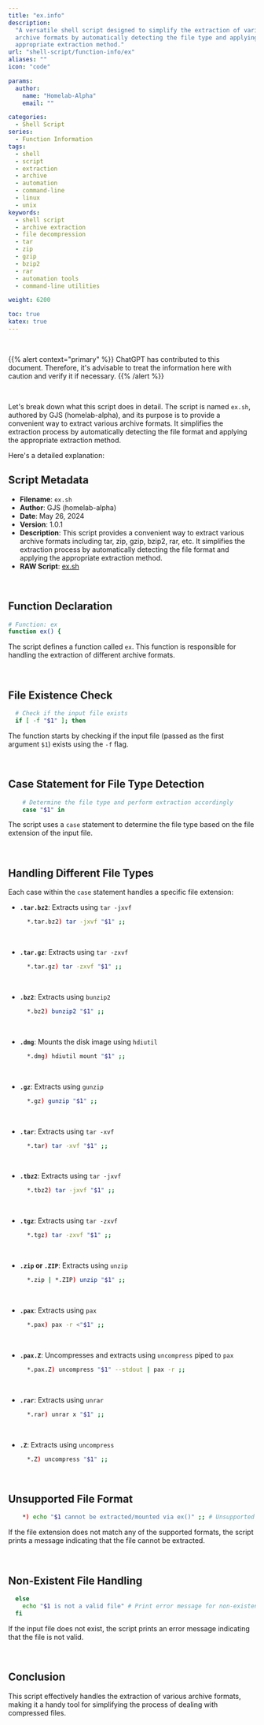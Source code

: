 ```yaml
---
title: "ex.info"
description:
  "A versatile shell script designed to simplify the extraction of various
  archive formats by automatically detecting the file type and applying the
  appropriate extraction method."
url: "shell-script/function-info/ex"
aliases: ""
icon: "code"

params:
  author:
    name: "Homelab-Alpha"
    email: ""

categories:
  - Shell Script
series:
  - Function Information
tags:
  - shell
  - script
  - extraction
  - archive
  - automation
  - command-line
  - linux
  - unix
keywords:
  - shell script
  - archive extraction
  - file decompression
  - tar
  - zip
  - gzip
  - bzip2
  - rar
  - automation tools
  - command-line utilities

weight: 6200

toc: true
katex: true
---
```


<br />

{{% alert context="primary" %}}
ChatGPT has contributed to this document. Therefore, it's advisable to treat the
information here with caution and verify it if necessary. {{% /alert %}}

<br />

Let's break down what this script does in detail. The script is named `ex.sh`,
authored by GJS (homelab-alpha), and its purpose is to provide a convenient way
to extract various archive formats. It simplifies the extraction process by
automatically detecting the file format and applying the appropriate extraction
method.

Here's a detailed explanation:

## Script Metadata

- **Filename**: `ex.sh`
- **Author**: GJS (homelab-alpha)
- **Date**: May 26, 2024
- **Version**: 1.0.1
- **Description**: This script provides a convenient way to extract various
  archive formats including tar, zip, gzip, bzip2, rar, etc. It simplifies the
  extraction process by automatically detecting the file format and applying the
  appropriate extraction method.
- **RAW Script**: [ex.sh]

<br />

## Function Declaration

```bash
# Function: ex
function ex() {
```

The script defines a function called `ex`. This function is responsible for
handling the extraction of different archive formats.

<br />

## File Existence Check

```bash
  # Check if the input file exists
  if [ -f "$1" ]; then
```

The function starts by checking if the input file (passed as the first argument
`$1`) exists using the `-f` flag.

<br />

## Case Statement for File Type Detection

```bash
    # Determine the file type and perform extraction accordingly
    case "$1" in
```

The script uses a `case` statement to determine the file type based on the file
extension of the input file.

<br />

## Handling Different File Types

Each case within the `case` statement handles a specific file extension:

- **`.tar.bz2`**: Extracts using `tar -jxvf`

  ```bash
    *.tar.bz2) tar -jxvf "$1" ;;
  ```

<br />

- **`.tar.gz`**: Extracts using `tar -zxvf`

  ```bash
    *.tar.gz) tar -zxvf "$1" ;;
  ```

<br />

- **`.bz2`**: Extracts using `bunzip2`

  ```bash
    *.bz2) bunzip2 "$1" ;;
  ```

<br />

- **`.dmg`**: Mounts the disk image using `hdiutil`

  ```bash
    *.dmg) hdiutil mount "$1" ;;
  ```

<br />

- **`.gz`**: Extracts using `gunzip`

  ```bash
    *.gz) gunzip "$1" ;;
  ```

<br />

- **`.tar`**: Extracts using `tar -xvf`

  ```bash
    *.tar) tar -xvf "$1" ;;
  ```

<br />

- **`.tbz2`**: Extracts using `tar -jxvf`

  ```bash
    *.tbz2) tar -jxvf "$1" ;;
  ```

<br />

- **`.tgz`**: Extracts using `tar -zxvf`

  ```bash
    *.tgz) tar -zxvf "$1" ;;
  ```

<br />

- **`.zip` or `.ZIP`**: Extracts using `unzip`

  ```bash
    *.zip | *.ZIP) unzip "$1" ;;
  ```

<br />

- **`.pax`**: Extracts using `pax`

  ```bash
    *.pax) pax -r <"$1" ;;
  ```

<br />

- **`.pax.Z`**: Uncompresses and extracts using `uncompress` piped to `pax`

  ```bash
    *.pax.Z) uncompress "$1" --stdout | pax -r ;;
  ```

<br />

- **`.rar`**: Extracts using `unrar`

  ```bash
    *.rar) unrar x "$1" ;;
  ```

<br />

- **`.Z`**: Extracts using `uncompress`

  ```bash
    *.Z) uncompress "$1" ;;
  ```

<br />

## Unsupported File Format

```bash
    *) echo "$1 cannot be extracted/mounted via ex()" ;; # Unsupported file format
```

If the file extension does not match any of the supported formats, the script
prints a message indicating that the file cannot be extracted.

<br />

## Non-Existent File Handling

```bash
  else
    echo "$1 is not a valid file" # Print error message for non-existent files
  fi
```

If the input file does not exist, the script prints an error message indicating
that the file is not valid.

<br />

## Conclusion

This script effectively handles the extraction of various archive formats,
making it a handy tool for simplifying the process of dealing with compressed
files.

[ex.sh]:
  https://raw.githubusercontent.com/homelab-alpha/shell-script/main/functions/ex.sh

